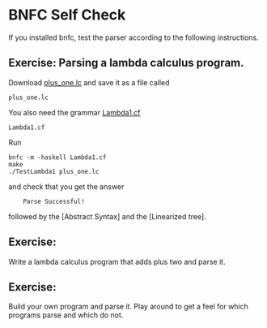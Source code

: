 # BNFC Self Check

If you installed bnfc, test the parser according to the following instructions. 

## Exercise: Parsing a lambda calculus program.

Download [plus_one.lc]() and save it as a file called

    plus_one.lc
  
You also need the grammar [Lambda1.cf]() 

    Lambda1.cf

Run

    bnfc -m -haskell Lambda1.cf
    make
    ./TestLambda1 plus_one.lc

and check that you get the answer

        Parse Successful!

followed by the [Abstract Syntax] and the [Linearized tree].


## Exercise:

Write a lambda calculus program that adds plus two and parse it. 

## Exercise:

Build your own program and parse it. Play around to get a feel for which programs parse and which do not.
